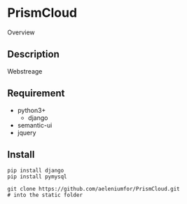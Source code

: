 PrismCloud
====

Overview

## Description
Webstreage

## Requirement
- python3+
    - django
- semantic-ui
- jquery

## Install
```
pip install django
pip install pymysql

git clone https://github.com/aeleniumfor/PrismCloud.git
# into the static folder 
```

